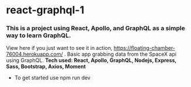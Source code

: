 # react-graphql-1

### This is a project using React, Apollo, and GraphQL as a simple way to learn GraphQL. ###

View here if you just want to see it in action, https://floating-chamber-76004.herokuapp.com/ . Basic app grabbing data from the SpaceX api using GraphQL. <b>Tech used: React, Apollo, GraphQL, Nodejs, Express, Sass, Bootstrap, Axios, Moment</b>

* To get started use npm run dev
